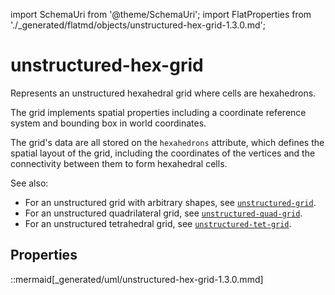 import SchemaUri from '@theme/SchemaUri';
import FlatProperties from './_generated/flatmd/objects/unstructured-hex-grid-1.3.0.md';

# unstructured-hex-grid

<SchemaUri uri="schema/objects/unstructured-hex-grid/1.3.0/unstructured-hex-grid.schema.json" />

Represents an unstructured hexahedral grid where cells are hexahedrons.

The grid implements spatial properties including a coordinate reference system and bounding box in world coordinates.

The grid's data are all stored on the `hexahedrons` attribute, which defines the spatial layout of the grid, including the coordinates of the vertices and the connectivity between them to form hexahedral cells.

See also:

- For an unstructured grid with arbitrary shapes, see [`unstructured-grid`](unstructured-grid).
- For an unstructured quadrilateral grid, see [`unstructured-quad-grid`](unstructured-quad-grid).
- For an unstructured tetrahedral grid, see [`unstructured-tet-grid`](unstructured-tet-grid).

## Properties

<FlatProperties />

::mermaid[_generated/uml/unstructured-hex-grid-1.3.0.mmd]
